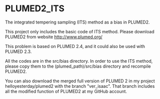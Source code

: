 # PLUMED2_ITS
The integrated tempering sampling (ITS) method as a bias in PLUMED2.

This project only includes the basic code of ITS method. Please download PLUMED2 from website http://www.plumed.org/
 
This problem is based on PLUMED 2.4, and it could also be used with PLUMED 2.3. 

All the codes are in the src/bias directory. In order to use the ITS method, please copy them to the (plumed_path)/src/bias
directory and recompile PLUMED2.

You can also download the merged full version of PLUMED 2 in my project helloyesterday/plumed2 with the branch "ver_isaac". That branch includes all the modified function of PLUMED2 at my GitHub account.
